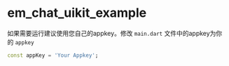# em_chat_uikit_example

如果需要运行建议使用您自己的appkey。修改 `main.dart` 文件中的appkey为你的 `appkey`

```dart
const appKey = 'Your Appkey';
```
